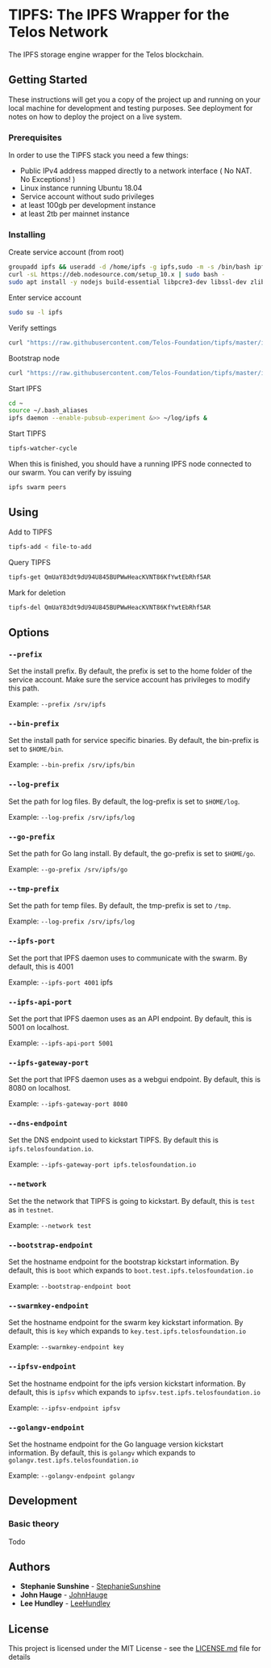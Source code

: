 # TIPFS: The IPFS Wrapper for the Telos Network

The IPFS storage engine wrapper for the Telos blockchain.

## Getting Started

These instructions will get you a copy of the project up and running on your local machine for development and testing purposes. See deployment for notes on how to deploy the project on a live system.

### Prerequisites

In order to use the TIPFS stack you need a few things:
* Public IPv4 address mapped directly to a network interface ( No NAT. No Exceptions! )
* Linux instance running Ubuntu 18.04
* Service account without sudo privileges
* at least 100gb per development instance
* at least 2tb per mainnet instance

### Installing

Create service account (from root)

```bash
groupadd ipfs && useradd -d /home/ipfs -g ipfs,sudo -m -s /bin/bash ipfs
curl -sL https://deb.nodesource.com/setup_10.x | sudo bash -
sudo apt install -y nodejs build-essential libpcre3-dev libssl-dev zlib1g-dev
```

Enter service account

```bash
sudo su -l ipfs
```

Verify settings

```bash
curl "https://raw.githubusercontent.com/Telos-Foundation/tipfs/master/install.sh" | bash /dev/stdin --dry-run
```

Bootstrap node

```bash
curl "https://raw.githubusercontent.com/Telos-Foundation/tipfs/master/install.sh" | bash
```

Start IPFS

```bash
cd ~
source ~/.bash_aliases
ipfs daemon --enable-pubsub-experiment &>> ~/log/ipfs &
```

Start TIPFS

```bash
tipfs-watcher-cycle
```

When this is finished, you should have a running IPFS node connected to our swarm.  You can verify by issuing

```bash
ipfs swarm peers
```

## Using

Add to TIPFS

```bash
tipfs-add < file-to-add
```

Query TIPFS

```bash
tipfs-get QmUaY83dt9dU94U845BUPWwHeacKVNT86KfYwtEbRhf5AR
```

Mark for deletion

```bash
tipfs-del QmUaY83dt9dU94U845BUPWwHeacKVNT86KfYwtEbRhf5AR
```

## Options

### `--prefix`

Set the install prefix.  By default, the prefix is set to the home folder of the service account.  Make sure the service account has privileges to modify this path.

Example: `--prefix /srv/ipfs`

### `--bin-prefix`

Set the install path for service specific binaries.  By default, the bin-prefix is set to `$HOME/bin`.

Example: `--bin-prefix /srv/ipfs/bin`

### `--log-prefix`

Set the path for log files.  By default, the log-prefix is set to `$HOME/log`.

Example: `--log-prefix /srv/ipfs/log`

### `--go-prefix`

Set the path for Go lang install.  By default, the go-prefix is set to `$HOME/go`.

Example: `--go-prefix /srv/ipfs/go`

### `--tmp-prefix`

Set the path for temp files.  By default, the tmp-prefix is set to `/tmp`.

Example: `--log-prefix /srv/ipfs/log`

### `--ipfs-port`

Set the port that IPFS daemon uses to communicate with the swarm.  By default, this is 4001

Example: `--ipfs-port 4001`
ipfs
### `--ipfs-api-port`

Set the port that IPFS daemon uses as an API endpoint.  By default, this is 5001 on localhost.

Example: `--ipfs-api-port 5001`

### `--ipfs-gateway-port`

Set the port that IPFS daemon uses as a webgui endpoint.  By default, this is 8080 on localhost.

Example: `--ipfs-gateway-port 8080`

### `--dns-endpoint`

Set the DNS endpoint used to kickstart TIPFS. By default this is `ipfs.telosfoundation.io`.

Example: `--ipfs-gateway-port ipfs.telosfoundation.io`

### `--network`

Set the the network that TIPFS is going to kickstart.  By default, this is `test` as in `testnet`.

Example: `--network test`

### `--bootstrap-endpoint`

Set the hostname endpoint for the bootstrap kickstart information.  By default, this is `boot` which expands to `boot.test.ipfs.telosfoundation.io`

Example: `--bootstrap-endpoint boot`

### `--swarmkey-endpoint`

Set the hostname endpoint for the swarm key kickstart information.  By default, this is `key` which expands to `key.test.ipfs.telosfoundation.io`

Example: `--swarmkey-endpoint key`

### `--ipfsv-endpoint`

Set the hostname endpoint for the ipfs version kickstart information.  By default, this is `ipfsv` which expands to `ipfsv.test.ipfs.telosfoundation.io`

Example: `--ipfsv-endpoint ipfsv`

### `--golangv-endpoint`

Set the hostname endpoint for the Go language version kickstart information.  By default, this is `golangv` which expands to `golangv.test.ipfs.telosfoundation.io`

Example: `--golangv-endpoint golangv`

## Development

### Basic theory

Todo

## Authors

* **Stephanie Sunshine** - [StephanieSunshine](https://github.com/StephanieSunshine)
* **John Hauge** - [JohnHauge](https://github.com/jhexperiment)
* **Lee Hundley** - [LeeHundley](https://github.com/initpnw)

## License

This project is licensed under the MIT License - see the [LICENSE.md](LICENSE.md) file for details
